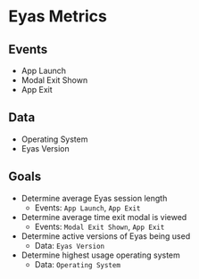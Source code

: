 # Eyas Metrics

## Events

- App Launch
- Modal Exit Shown
- App Exit

## Data

- Operating System
- Eyas Version

## Goals

- Determine average Eyas session length
  - Events: `App Launch`, `App Exit`
- Determine average time exit modal is viewed
  - Events: `Modal Exit Shown`, `App Exit`
- Determine active versions of Eyas being used
  - Data: `Eyas Version`
- Determine highest usage operating system
  - Data: `Operating System`

